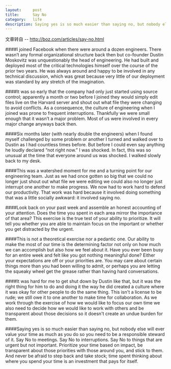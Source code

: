 ```yaml
---
layout:     post
title:      Say No
category:   life
description: Saying yes is so much easier than saying no, but nobody else will ever value your time as much as you do so you need to be a responsible steward of it. Say No to meetings. Say No to interruptions. Say No to things that are urgent but not important. Prioritize your time based on impact, be transparent about those priorities with those around you, and stick to them. And never be afraid to step back and take stock; time spent thinking about where you spend your time is an investment that pays for itself.
---
```


文章转自 -- <http://boz.com/articles/say-no.html>

####I joined Facebook when there were around a dozen engineers. There wasn’t any formal organizational structure back then but co-founder Dustin Moskovitz was unquestionably the head of engineering. He had built and deployed most of the critical technologies himself over the course of the prior two years. He was always around and happy to be involved in any technical discussion, which was great because very little of our deployment was standard by any stretch of the imagination.

####It was so early that the company had only just started using source control; apparently a month or two before I joined they would simply edit files live on the Harvard server and shout out what file they were changing to avoid conflicts. As a consequence, the culture of engineering when I joined was prone to frequent interruptions. Thankfully we were small enough that it wasn’t a major problem. Most of us were involved in every major change anyways back then.

####Six months later (with nearly double the engineers) when I found myself challenged by some problem or another I turned and walked over to Dustin as I had countless times before. But before I could even say anything he loudly declared “not right now.” I was shocked. In fact, this was so unusual at the time that everyone around us was shocked. I walked slowly back to my desk.

####This was a watershed moment for me and a turning point for our engineering team. Just as we had once gotten so big that we could no longer just shout out what file we were editing we could also no longer just interrupt one another to make progress. We now had to work hard to defend our productivity. That work was hard because it involved doing something that was a little socially awkward: it involved saying no.

####Look back on your past week and assemble an honest accounting of your attention. Does the time you spent in each area mirror the importance of that area? This exercise is the true test of your ability to prioritize. It will tell you whether you are able to maintain focus on the important or whether you get distracted by the urgent.

####This is not a theoretical exercise nor a pedantic one. Our ability to make the most of our time is the determining factor not only on how much we can accomplish but also how we feel about it. Have you ever been busy for an entire week and felt like you got nothing meaningful done? Either your expectations are off or your priorities are. You may care about certain things more than you had been willing to admit, or perhaps you are letting the squeaky wheel get the grease rather than having hard conversations.

####It was hard for me to get shut down by Dustin like that, but it was the right thing for him to do and doing it the way he did created a culture where it was okay for other people to do the same thing. This isn't a license to be rude; we still owe it to one another to make time for collaboration. As we work through the exercise of how we would like to focus our own time we also need to decide how we would like to work with others and be transparent about those decisions so it doesn't create an undue burden for them.

####Saying yes is so much easier than saying no, but nobody else will ever value your time as much as you do so you need to be a responsible steward of it. Say No to meetings. Say No to interruptions. Say No to things that are urgent but not important. Prioritize your time based on impact, be transparent about those priorities with those around you, and stick to them. And never be afraid to step back and take stock; time spent thinking about where you spend your time is an investment that pays for itself.